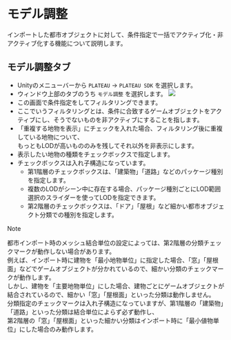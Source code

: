 ﻿# モデル調整
インポートした都市オブジェクトに対して、条件指定で一括でアクティブ化・非アクティブ化する機能について説明します。  
## モデル調整タブ
- Unityのメニューバーから `PLATEAU` → `PLATEAU SDK` を選択します。
- ウィンドウ上部のタブのうち `モデル調整` を選択します。
![](../resources/manual/cityAdjust/cityAdjustTab.png)
- この画面で条件指定をしてフィルタリングできます。
- ここでいうフィルタリングとは、条件に合致するゲームオブジェクトをアクティブにし、そうでないものを非アクティブにすることを指します。
- 「重複する地物を表示」にチェックを入れた場合、フィルタリング後に重複している地物について、  
  もっともLODが高いもののみを残してそれ以外を非表示にします。
- 表示したい地物の種類をチェックボックスで指定します。
- チェックボックスは入れ子構造になっています。
  - 第1階層のチェックボックスは、「建築物」「道路」などのパッケージ種別を指定します。
  - 複数のLODがシーン中に存在する場合、パッケージ種別ごとにLOD範囲選択のスライダーを使ってLODを指定できます。
  - 第2階層のチェックボックスは、「ドア」「屋根」など細かい都市オブジェクト分類での種別を指定します。

> [!NOTE]  
> 都市インポート時のメッシュ結合単位の設定によっては、第2階層の分類チェックマークが動作しない場合があります。  
> 例えば、インポート時に建物を「最小地物単位」に指定した場合、「窓」「屋根面」などでゲームオブジェクトが分かれているので、細かい分類のチェックマークが動作します。  
> しかし、建物を「主要地物単位」にした場合、建物ごとにゲームオブジェクトが結合されているので、細かい「窓」「屋根面」といった分類は動作しません。  
> 分類指定のチェックマークは入れ子構造になっていますが、第1階層の「建築物」「道路」といった分類は結合単位によらず必ず動作し、  
> 第2階層の「窓」「屋根面」といった細かい分類はインポート時に「最小値物単位」にした場合のみ動作します。
